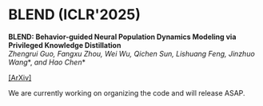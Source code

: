 # BLEND (ICLR'2025)

**BLEND: Behavior-guided Neural Population Dynamics Modeling via Privileged Knowledge Distillation** \
*Zhengrui Guo, Fangxu Zhou, Wei Wu, Qichen Sun, Lishuang Feng, Jinzhuo Wang**, *and Hao Chen**

[[ArXiv]](https://arxiv.org/abs/2410.13872)

We are currently working on organizing the code and will release ASAP.

